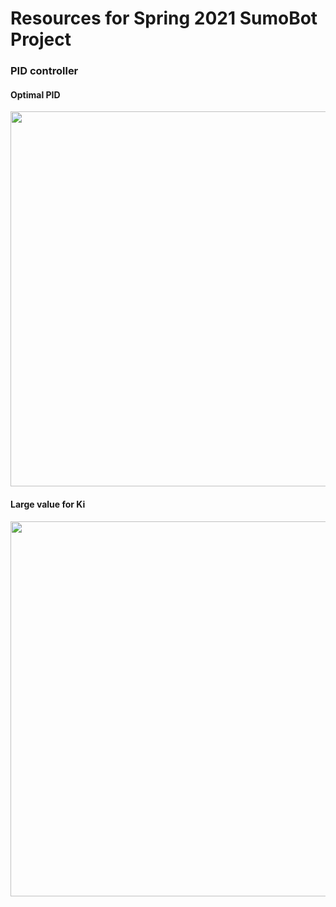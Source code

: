 # Resources for Spring 2021 SumoBot Project



### PID controller
#### Optimal PID
<img src="https://github.com/vism2889/RAS_PROJECTS/blob/master/images/optimalPID.gif" width="600">

#### Large value for Ki

<img src="https://github.com/vism2889/RAS_PROJECTS/blob/master/images/badIntegralPID.gif" width="600">
